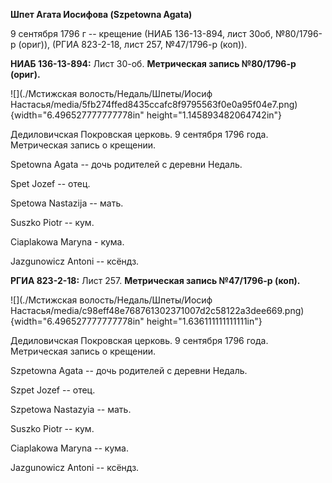 **Шпет Агата Иосифова (Szpetowna Agata)**

9 сентября 1796 г -- крещение (НИАБ 136-13-894, лист 30об, №80/1796-р
(ориг)), (РГИА 823-2-18, лист 257, №47/1796-р (коп)).

**НИАБ 136-13-894:** Лист 30-об. **Метрическая запись №80/1796-р
(ориг).**

![](./Мстижская волость/Недаль/Шпеты/Иосиф Настасья/media/5fb274ffed8435ccafc8f9795563f0e0a95f04e7.png){width="6.496527777777778in"
height="1.145893482064742in"}

Дедиловичская Покровская церковь. 9 сентября 1796 года. Метрическая
запись о крещении.

Spetowna Agata -- дочь родителей с деревни Недаль.

Spet Jozef -- отец.

Spetowa Nastazija -- мать.

Suszko Piotr -- кум.

Ciaplakowa Maryna - кума.

Jazgunowicz Antoni -- ксёндз.

**РГИА 823-2-18:** Лист 257. **Метрическая запись №47/1796-р (коп).**

![](./Мстижская волость/Недаль/Шпеты/Иосиф Настасья/media/c98eff48e768761302371007d2c58122a3dee669.png){width="6.496527777777778in"
height="1.636111111111111in"}

Дедиловичская Покровская церковь. 9 сентября 1796 года. Метрическая
запись о крещении.

Szpetowna Agata -- дочь родителей с деревни Недаль.

Szpet Jozef -- отец.

Szpetowa Nastazyia -- мать.

Suszko Piotr -- кум.

Ciaplakowa Maryna -- кума.

Jazgunowicz Antoni -- ксёндз.
